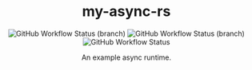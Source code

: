 <div align="center">

# my-async-rs

![GitHub Workflow Status (branch)](https://img.shields.io/github/workflow/status/smb374/my-async-rs/Checks/main?label=main&logo=Github&style=flat-square)
![GitHub Workflow Status (branch)](https://img.shields.io/github/workflow/status/smb374/my-async-rs/Checks/dev?label=dev&logo=Github&style=flat-square)
![GitHub Workflow Status](https://img.shields.io/github/workflow/status/smb374/my-async-rs/Audit?color=blue&label=dpendency%20audit&logo=Rust&style=flat-square)

An example async runtime.

</div>
